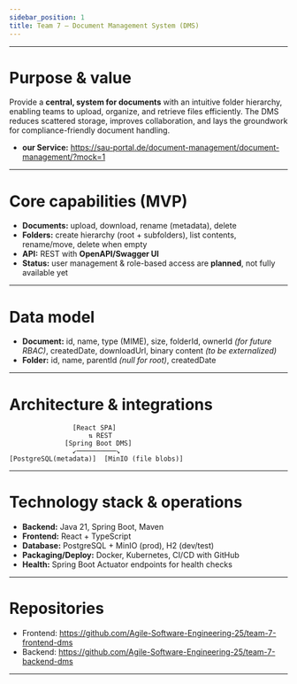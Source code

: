 ```yaml
---
sidebar_position: 1
title: Team 7 — Document Management System (DMS)
---
```


---

# Purpose & value
Provide a **central, system for documents** with an intuitive folder hierarchy, enabling teams to upload, organize, and retrieve files efficiently. The DMS reduces scattered storage, improves collaboration, and lays the groundwork for compliance-friendly document handling.
- **our Service:** https://sau-portal.de/document-management/document-management/?mock=1
---

# Core capabilities (MVP)
- **Documents:** upload, download, rename (metadata), delete
- **Folders:** create hierarchy (root + subfolders), list contents, rename/move, delete when empty
- **API:** REST with **OpenAPI/Swagger UI**
- **Status:** user management & role-based access are **planned**, not fully available yet

---

# Data model
- **Document:** id, name, type (MIME), size, folderId, ownerId *(for future RBAC)*, createdDate, downloadUrl, binary content *(to be externalized)*
- **Folder:** id, name, parentId *(null for root)*, createdDate

---

# Architecture & integrations
```
                [React SPA]
                    ⇅ REST
              [Spring Boot DMS]
                ↙──────────↘
[PostgreSQL(metadata)]  [MinIO (file blobs)]
```
---


# Technology stack & operations
- **Backend:** Java 21, Spring Boot, Maven
- **Frontend:** React + TypeScript
- **Database:** PostgreSQL + MinIO (prod), H2 (dev/test)
- **Packaging/Deploy:** Docker, Kubernetes, CI/CD with GitHub
- **Health:** Spring Boot Actuator endpoints for health checks

---

# Repositories
- Frontend: https://github.com/Agile-Software-Engineering-25/team-7-frontend-dms
- Backend: https://github.com/Agile-Software-Engineering-25/team-7-backend-dms

---


